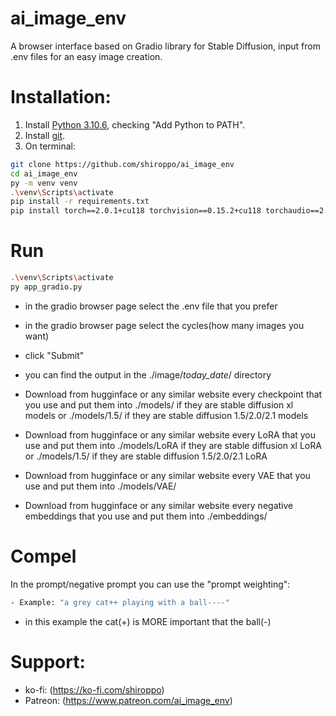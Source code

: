 # ai_image_env

A browser interface based on Gradio library for Stable Diffusion, input from .env files for an easy image creation.

# Installation:

1. Install [Python 3.10.6](https://www.python.org/downloads/release/python-3106/), checking "Add Python to PATH".
2. Install [git](https://git-scm.com/download/win).
3. On terminal:
```bash
git clone https://github.com/shiroppo/ai_image_env
cd ai_image_env
py -m venv venv
.\venv\Scripts\activate
pip install -r requirements.txt
pip install torch==2.0.1+cu118 torchvision==0.15.2+cu118 torchaudio==2.0.2 --index-url https://download.pytorch.org/whl/cu118
```
# Run
```bash
.\venv\Scripts\activate
py app_gradio.py
```
- in the gradio browser page select the .env file that you prefer
- in the gradio browser page select the cycles(how many images you want)
- click "Submit"
- you can find the output in the ./image/_today_date_/ directory

- Download from hugginface or any similar website every checkpoint that you use and put them into ./models/ if they are stable diffusion xl models or ./models/1.5/ if they are stable diffusion 1.5/2.0/2.1 models
- Download from hugginface or any similar website every LoRA that you use and put them into ./models/LoRA if they are stable diffusion xl LoRA or ./models/1.5/ if they are stable diffusion 1.5/2.0/2.1 LoRA
- Download from hugginface or any similar website every VAE that you use and put them into ./models/VAE/
- Download from hugginface or any similar website every negative embeddings that you use and put them into ./embeddings/

# Compel
In the prompt/negative prompt you can use the "prompt weighting":
```bash
- Example: "a grey cat++ playing with a ball----"
```
- in this example the cat(+) is MORE important that the ball(-)

# Support:
- ko-fi: (https://ko-fi.com/shiroppo)
- Patreon: (https://www.patreon.com/ai_image_env)

